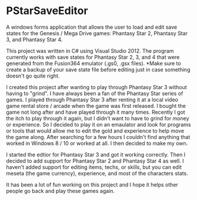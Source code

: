 # PStarSaveEditor

A windows forms application that allows the user to load and edit save states for the Genesis / Mega Drive games: Phantasy Star 2, Phantasy Star 3, and Phantasy Star 4.

This project was written in C# using Visual Studio 2012. The program currently works with save states for Phantasy Star 2, 3, and 4 that were generated from the Fusion364 emulator (.gs0, .gsx files). *Make sure to create a backup of your save state file before editing just in case something doesn't go quite right.

I created this project after wanting to play through Phantasy Star 3 without having to "grind". I have always been a fan of the Phantasy Star series of games. I played through Phantasy Star 3 after renting it at a local video game rental store / arcade when the game was first released. I bought the game not long after and have played through it many times. Recently I got the itch to play through it again, but I didn't want to have to grind for money or experience. So I decided to play it on an emaulator and look for programs or tools that would allow me to edit the gold and experience to help move the game along. After searching for a few hours I couldn't find anything that worked in Windows 8 / 10 or worked at all. I then decided to make my own.

I started the edtior for Phantasy Star 3 and got it working correctly. Then I decided to add support for Phantasy Star 2 and Phantasy Star 4 as well. I haven't added support for editing items, techs, or skills, but you can edit meseta (the game currency), experience, and most of the characters stats.

It has been a lot of fun working on this project and I hope it helps other people go back and play these games again.
